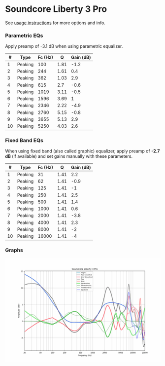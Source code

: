 # Soundcore Liberty 3 Pro
See [usage instructions](https://github.com/jaakkopasanen/AutoEq#usage) for more options and info.

### Parametric EQs
Apply preamp of -3.1 dB when using parametric equalizer.

|   # | Type    |   Fc (Hz) |    Q |   Gain (dB) |
|-----|---------|-----------|------|-------------|
|   1 | Peaking |       100 | 1.81 |        -1.2 |
|   2 | Peaking |       244 | 1.61 |         0.4 |
|   3 | Peaking |       362 | 1.03 |         2.9 |
|   4 | Peaking |       615 | 2.7  |        -0.6 |
|   5 | Peaking |      1019 | 3.11 |        -0.5 |
|   6 | Peaking |      1596 | 3.69 |         1   |
|   7 | Peaking |      2346 | 2.22 |        -4.9 |
|   8 | Peaking |      2760 | 5.15 |        -0.8 |
|   9 | Peaking |      3655 | 5.13 |         2.9 |
|  10 | Peaking |      5250 | 4.03 |         2.6 |

### Fixed Band EQs
When using fixed band (also called graphic) equalizer, apply preamp of **-2.7 dB** (if available) and set gains manually with these parameters.

|   # | Type    |   Fc (Hz) |    Q |   Gain (dB) |
|-----|---------|-----------|------|-------------|
|   1 | Peaking |        31 | 1.41 |         2.2 |
|   2 | Peaking |        62 | 1.41 |        -0.9 |
|   3 | Peaking |       125 | 1.41 |        -1   |
|   4 | Peaking |       250 | 1.41 |         2.5 |
|   5 | Peaking |       500 | 1.41 |         1.4 |
|   6 | Peaking |      1000 | 1.41 |         0.6 |
|   7 | Peaking |      2000 | 1.41 |        -3.8 |
|   8 | Peaking |      4000 | 1.41 |         2.3 |
|   9 | Peaking |      8000 | 1.41 |        -2   |
|  10 | Peaking |     16000 | 1.41 |        -4   |

### Graphs
![](./Soundcore%20Liberty%203%20Pro.png)
